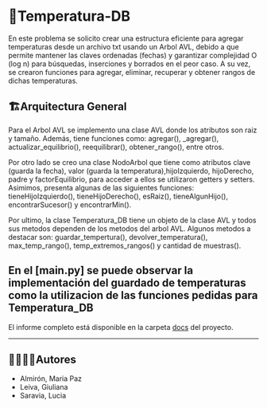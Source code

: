 # 🐍Temperatura-DB
En este problema se solicito crear una estructura eficiente para agregar temperaturas desde un archivo txt usando un Arbol AVL, debido a que permite mantener las claves ordenadas (fechas) y garantizar complejidad O (log n) para búsquedas, inserciones y borrados en el peor caso. A su vez, se crearon funciones para agregar, eliminar, recuperar y obtener rangos de dichas temperaturas.
## 🏗Arquitectura General
Para el Arbol AVL se implemento una clase AVL donde los atributos son raiz y tamaño. Además, tiene funciones como: agregar(), _agregar(), actualizar_equilibrio(), reequilibrar(), obtener_rango(), entre otros.

Por otro lado se creo una clase NodoArbol que tiene como atributos clave (guarda la fecha), valor (guarda la temperatura),hijoIzquierdo, hijoDerecho, padre y factorEquilibrio, para acceder a ellos se utilizaron getters y setters. Asimimos, presenta algunas de las siguientes funciones: tieneHijoIzquierdo(), tieneHijoDerecho(), esRaiz(), tieneAlgunHijo(), encontrarSucesor() y encontrarMin().

Por ultimo, la clase Temperatura_DB tiene un objeto de la clase AVL y todos sus metodos dependen de los metodos del arbol AVL. Algunos metodos a destacar son: guardar_tempertura(), devolver_temperatura(), max_temp_rango(), temp_extremos_rangos() y cantidad de muestras().

En el [main.py] se puede observar la implementación del guardado de temperaturas como la utilizacion de las funciones pedidas para Temperatura_DB
-
El informe completo está disponible en la carpeta [docs](./docs) del proyecto.

---
## 🙎‍♀️🙎‍♂️Autores

- Almirón, Maria Paz
- Leiva, Giuliana
- Saravia, Lucia


